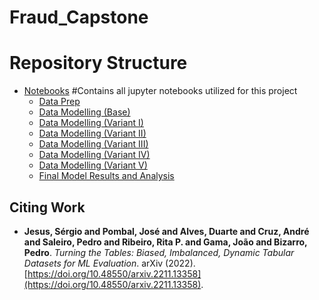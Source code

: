 # Fraud_Capstone

# Repository Structure

* [Notebooks](./Notebooks) #Contains all jupyter notebooks utilized for this project
  * [Data Prep](./Notebooks/01-DataPrep)
  * [Data Modelling (Base)](./Notebooks/02-DataModelling(Base))
  * [Data Modelling (Variant I)](./Notebooks/03-DataModelling(VariantI))
  * [Data Modelling (Variant II)](./Notebooks/04-DataModelling(VariantII))
  * [Data Modelling (Variant III)](./Notebooks/05-DataModelling(VariantIII))
  * [Data Modelling (Variant IV)](./Notebooks/06-DataModelling(VariantIV))
  * [Data Modelling (Variant V)](./Notebooks/07-DataModelling(VariantV))
  * [Final Model Results and Analysis](./Notebooks/08-FinalModelResultsAnalysis)

## Citing Work

* **Jesus, Sérgio and Pombal, José and Alves, Duarte and Cruz, André and Saleiro, Pedro and Ribeiro, Rita P. and Gama, João and Bizarro, Pedro**. *Turning the Tables: Biased, Imbalanced, Dynamic Tabular Datasets for ML Evaluation*. arXiv (2022). [https://doi.org/10.48550/arxiv.2211.13358](https://doi.org/10.48550/arxiv.2211.13358).
